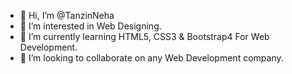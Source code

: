- 👋 Hi, I’m @TanzinNeha
- 👀 I’m interested in Web Designing.
- 🌱 I’m currently learning HTML5, CSS3 & Bootstrap4 For Web Development.
- 💞️ I’m looking to collaborate on any Web Development company.


<!---
TanzinNeha/TanzinNeha is a ✨ special ✨ repository because its `README.md` (this file) appears on your GitHub profile.
You can click the Preview link to take a look at your changes.
--->
